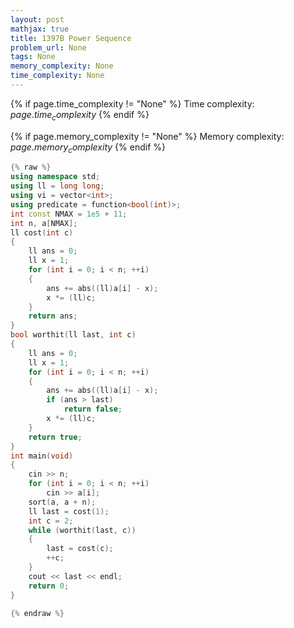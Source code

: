```yaml
---
layout: post
mathjax: true
title: 1397B Power Sequence
problem_url: None
tags: None
memory_complexity: None
time_complexity: None
---
```




{% if page.time_complexity != "None" %}
Time complexity: ${{ page.time_complexity }}$
{% endif %}

{% if page.memory_complexity != "None" %}
Memory complexity: ${{ page.memory_complexity }}$
{% endif %}

```cpp
{% raw %}
using namespace std;
using ll = long long;
using vi = vector<int>;
using predicate = function<bool(int)>;
int const NMAX = 1e5 + 11;
int n, a[NMAX];
ll cost(int c)
{
    ll ans = 0;
    ll x = 1;
    for (int i = 0; i < n; ++i)
    {
        ans += abs((ll)a[i] - x);
        x *= (ll)c;
    }
    return ans;
}
bool worthit(ll last, int c)
{
    ll ans = 0;
    ll x = 1;
    for (int i = 0; i < n; ++i)
    {
        ans += abs((ll)a[i] - x);
        if (ans > last)
            return false;
        x *= (ll)c;
    }
    return true;
}
int main(void)
{
    cin >> n;
    for (int i = 0; i < n; ++i)
        cin >> a[i];
    sort(a, a + n);
    ll last = cost(1);
    int c = 2;
    while (worthit(last, c))
    {
        last = cost(c);
        ++c;
    }
    cout << last << endl;
    return 0;
}

{% endraw %}
```